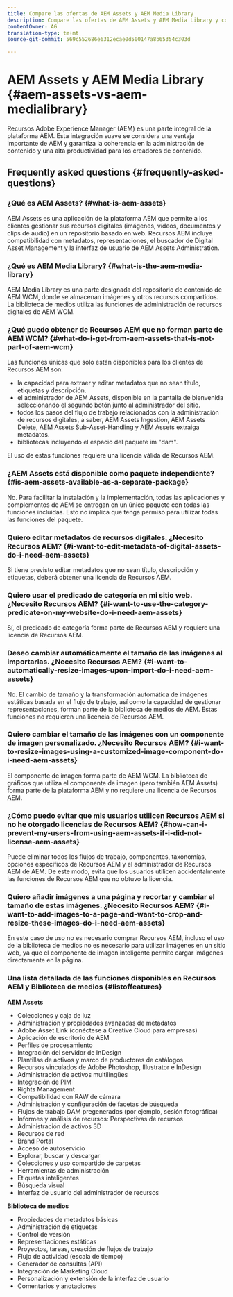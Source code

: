 ```yaml
---
title: Compare las ofertas de AEM Assets y AEM Media Library
description: Compare las ofertas de AEM Assets y AEM Media Library y conozca las diferencias.
contentOwner: AG
translation-type: tm+mt
source-git-commit: 569c552686e6312ecae0d500147a8b65354c303d

---
```



# AEM Assets y AEM Media Library {#aem-assets-vs-aem-medialibrary}

Recursos Adobe Experience Manager (AEM) es una parte integral de la plataforma AEM. Esta integración suave se considera una ventaja importante de AEM y garantiza la coherencia en la administración de contenido y una alta productividad para los creadores de contenido.

## Frequently asked questions {#frequently-asked-questions}

### ¿Qué es AEM Assets? {#what-is-aem-assets}

AEM Assets es una aplicación de la plataforma AEM que permite a los clientes gestionar sus recursos digitales (imágenes, vídeos, documentos y clips de audio) en un repositorio basado en web. Recursos AEM incluye compatibilidad con metadatos, representaciones, el buscador de Digital Asset Management y la interfaz de usuario de AEM Assets Administration.

### ¿Qué es AEM Media Library? {#what-is-the-aem-media-library}

AEM Media Library es una parte designada del repositorio de contenido de AEM WCM, donde se almacenan imágenes y otros recursos compartidos. La biblioteca de medios utiliza las funciones de administración de recursos digitales de AEM WCM.

### ¿Qué puedo obtener de Recursos AEM que no forman parte de AEM WCM? {#what-do-i-get-from-aem-assets-that-is-not-part-of-aem-wcm}

Las funciones únicas que solo están disponibles para los clientes de Recursos AEM son:

* la capacidad para extraer y editar metadatos que no sean título, etiquetas y descripción.
* el administrador de AEM Assets, disponible en la pantalla de bienvenida seleccionando el segundo botón junto al administrador del sitio.
* todos los pasos del flujo de trabajo relacionados con la administración de recursos digitales, a saber, AEM Assets Ingestion, AEM Assets Delete, AEM Assets Sub-Asset-Handling y AEM Assets extraiga metadatos.
* bibliotecas incluyendo el espacio del paquete im &quot;dam&quot;.

El uso de estas funciones requiere una licencia válida de Recursos AEM.

### ¿AEM Assets está disponible como paquete independiente? {#is-aem-assets-available-as-a-separate-package}

No. Para facilitar la instalación y la implementación, todas las aplicaciones y complementos de AEM se entregan en un único paquete con todas las funciones incluidas. Esto no implica que tenga permiso para utilizar todas las funciones del paquete.

### Quiero editar metadatos de recursos digitales. ¿Necesito Recursos AEM? {#i-want-to-edit-metadata-of-digital-assets-do-i-need-aem-assets}

Si tiene previsto editar metadatos que no sean título, descripción y etiquetas, deberá obtener una licencia de Recursos AEM.

### Quiero usar el predicado de categoría en mi sitio web. ¿Necesito Recursos AEM? {#i-want-to-use-the-category-predicate-on-my-website-do-i-need-aem-assets}

Sí, el predicado de categoría forma parte de Recursos AEM y requiere una licencia de Recursos AEM.

### Deseo cambiar automáticamente el tamaño de las imágenes al importarlas. ¿Necesito Recursos AEM? {#i-want-to-automatically-resize-images-upon-import-do-i-need-aem-assets}

No. El cambio de tamaño y la transformación automática de imágenes estáticas basada en el flujo de trabajo, así como la capacidad de gestionar representaciones, forman parte de la biblioteca de medios de AEM. Estas funciones no requieren una licencia de Recursos AEM.

### Quiero cambiar el tamaño de las imágenes con un componente de imagen personalizado. ¿Necesito Recursos AEM? {#i-want-to-resize-images-using-a-customized-image-component-do-i-need-aem-assets}

El componente de imagen forma parte de AEM WCM. La biblioteca de gráficos que utiliza el componente de imagen (pero también AEM Assets) forma parte de la plataforma AEM y no requiere una licencia de Recursos AEM.

### ¿Cómo puedo evitar que mis usuarios utilicen Recursos AEM si no he otorgado licencias de Recursos AEM? {#how-can-i-prevent-my-users-from-using-aem-assets-if-i-did-not-license-aem-assets}

Puede eliminar todos los flujos de trabajo, componentes, taxonomías, opciones específicos de Recursos AEM y el administrador de Recursos AEM de AEM. De este modo, evita que los usuarios utilicen accidentalmente las funciones de Recursos AEM que no obtuvo la licencia.

### Quiero añadir imágenes a una página y recortar y cambiar el tamaño de estas imágenes. ¿Necesito Recursos AEM? {#i-want-to-add-images-to-a-page-and-want-to-crop-and-resize-these-images-do-i-need-aem-assets}

En este caso de uso no es necesario comprar Recursos AEM, incluso el uso de la biblioteca de medios no es necesario para utilizar imágenes en un sitio web, ya que el componente de imagen inteligente permite cargar imágenes directamente en la página.

### Una lista detallada de las funciones disponibles en Recursos AEM y Biblioteca de medios {#listoffeatures}

**AEM Assets**

* Colecciones y caja de luz
* Administración y propiedades avanzadas de metadatos
* Adobe Asset Link (conéctese a Creative Cloud para empresas)
* Aplicación de escritorio de AEM
* Perfiles de procesamiento
* Integración del servidor de InDesign
* Plantillas de activos y marco de productores de catálogos
* Recursos vinculados de Adobe Photoshop, Illustrator e InDesign
* Administración de activos multilingües
* Integración de PIM
* Rights Management
* Compatibilidad con RAW de cámara
* Administración y configuración de facetas de búsqueda
* Flujos de trabajo DAM pregenerados (por ejemplo, sesión fotográfica)
* Informes y análisis de recursos: Perspectivas de recursos
* Administración de activos 3D
* Recursos de red
* Brand Portal
* Acceso de autoservicio
* Explorar, buscar y descargar
* Colecciones y uso compartido de carpetas
* Herramientas de administración
* Etiquetas inteligentes
* Búsqueda visual
* Interfaz de usuario del administrador de recursos

**Biblioteca de medios**

* Propiedades de metadatos básicas
* Administración de etiquetas
* Control de versión
* Representaciones estáticas
* Proyectos, tareas, creación de flujos de trabajo
* Flujo de actividad (escala de tiempo)
* Generador de consultas (API)
* Integración de Marketing Cloud
* Personalización y extensión de la interfaz de usuario
* Comentarios y anotaciones
